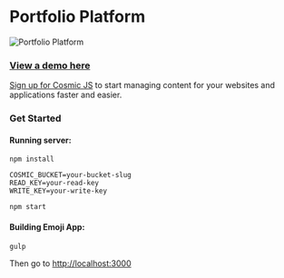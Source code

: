 # Portfolio Platform
![Portfolio Platform](https://cosmicjs.com/uploads/18026590-8e69-11e7-9057-55bb117a3035-portfolio-platform-home.png)

### [View a demo here](https://cosmicjs.com/apps/photography-platform)

[Sign up for Cosmic JS](https://cosmicjs.com/) to start managing content for your websites and applications faster and easier.
### Get Started


#### Running server:
```
npm install

COSMIC_BUCKET=your-bucket-slug 
READ_KEY=your-read-key 
WRITE_KEY=your-write-key 

npm start
```

#### Building Emoji App:
```
gulp
```
Then go to [http://localhost:3000](http://localhost:3000)


